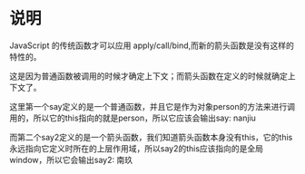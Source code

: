 # 说明

JavaScript 的传统函数才可以应用 apply/call/bind,而新的箭头函数是没有这样的特性的。

这是因为普通函数被调用的时候才确定上下文；而箭头函数在定义的时候就确定上下文了。

这里第一个say定义的是一个普通函数，并且它是作为对象person的方法来进行调用的，所以它的this指向的就是person，所以它应该会输出say: nanjiu

而第二个say2定义的是一个箭头函数，我们知道箭头函数本身没有this，它的this永远指向它定义时所在的上层作用域，所以say2的this应该指向的是全局window，所以它会输出say2: 南玖